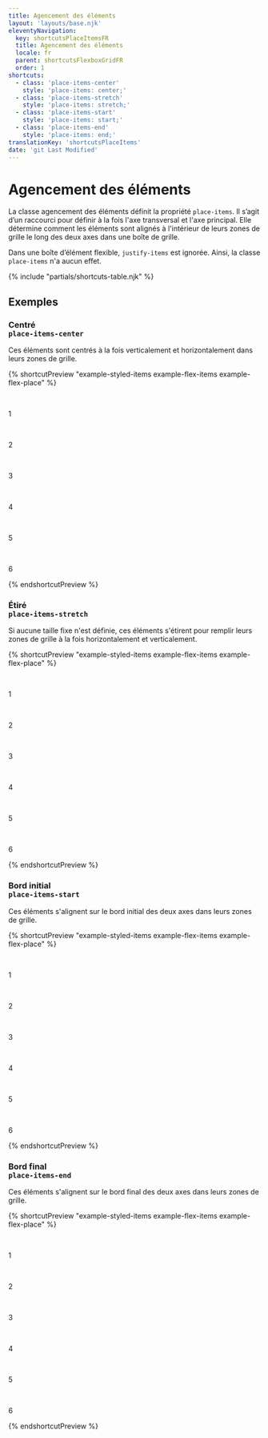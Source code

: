 ```yaml
---
title: Agencement des éléments
layout: 'layouts/base.njk'
eleventyNavigation:
  key: shortcutsPlaceItemsFR
  title: Agencement des éléments
  locale: fr
  parent: shortcutsFlexboxGridFR
  order: 1
shortcuts:
  - class: 'place-items-center'
    style: 'place-items: center;'
  - class: 'place-items-stretch'
    style: 'place-items: stretch;'
  - class: 'place-items-start'
    style: 'place-items: start;'
  - class: 'place-items-end'
    style: 'place-items: end;'
translationKey: 'shortcutsPlaceItems'
date: 'git Last Modified'
---
```


# Agencement des éléments

La classe agencement des éléments définit la propriété `place-items`. Il s’agit d’un raccourci pour définir à la fois l'axe transversal et l'axe principal. Elle détermine comment les éléments sont alignés à l'intérieur de leurs zones de grille le long des deux axes dans une boîte de grille.

<gcds-notice type="info" notice-title-tag="h2" notice-title="Aucun effet dans les boîtes d’éléments flexibles.">
  <gcds-text>Dans une boîte d’élément flexible, <code>justify-items</code> est ignorée. Ainsi, la classe <code>place-items</code> n'a aucun effet.</gcds-text>
</gcds-notice>

{% include "partials/shortcuts-table.njk" %}

## Exemples

### Centré<br/>`place-items-center`

Ces éléments sont centrés à la fois verticalement et horizontalement dans leurs zones de grille.

{% shortcutPreview "example-styled-items example-flex-items example-flex-place" %}

<div class="d-grid grid-cols-3 place-items-center">
  <p>1</p>
  <p>2</p>
  <p>3</p>
  <p>4</p>
  <p>5</p>
  <p>6</p>
</div>
{% endshortcutPreview %}

### Étiré<br/>`place-items-stretch`

Si aucune taille fixe n'est définie, ces éléments s'étirent pour remplir leurs zones de grille à la fois horizontalement et verticalement.

{% shortcutPreview "example-styled-items example-flex-items example-flex-place" %}

<div class="d-grid grid-cols-3 place-items-stretch">
  <p>1</p>
  <p>2</p>
  <p>3</p>
  <p>4</p>
  <p>5</p>
  <p>6</p>
</div>
{% endshortcutPreview %}

### Bord initial<br/>`place-items-start`

Ces éléments s'alignent sur le bord initial des deux axes dans leurs zones de grille.

{% shortcutPreview "example-styled-items example-flex-items example-flex-place" %}

<div class="d-grid grid-cols-3 place-items-start">
  <p>1</p>
  <p>2</p>
  <p>3</p>
  <p>4</p>
  <p>5</p>
  <p>6</p>
</div>
{% endshortcutPreview %}

### Bord final<br/>`place-items-end`

Ces éléments s'alignent sur le bord final des deux axes dans leurs zones de grille.

{% shortcutPreview "example-styled-items example-flex-items example-flex-place" %}

<div class="d-grid grid-cols-3 place-items-end">
  <p>1</p>
  <p>2</p>
  <p>3</p>
  <p>4</p>
  <p>5</p>
  <p>6</p>
</div>
{% endshortcutPreview %}
